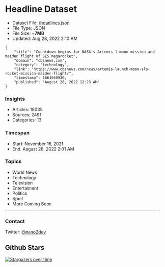 # Headline Dataset

- Dataset File: [/headlines.json](https://raw.githubusercontent.com/fwd/news/master/headlines.json) 
- File Type: JSON
- File Size: ~**7MB**
- Updated: Aug 28, 2022 2:10 AM

```
{
    "title": "Countdown begins for NASA's Artemis 1 moon mission and maiden flight of SLS megarocket",
    "domain": "cbsnews.com",
    "category": "technology",
    "link": "https://www.cbsnews.com/news/artemis-launch-moon-sls-rocket-mission-maiden-flight/",
    "timestamp": 1661660936,
    "published": "August 28, 2022 12:28 AM"
}
```

### Insights

- Articles: 18035
- Sources: 2491
- Categories: 13

### Timespan

- Start: November 16, 2021
- End: August 28, 2022 2:01 AM

### Topics

- World News
- Technology
- Television
- Entertaiment
- Politics
- Sport
- More Coming Soon

---

### Contact 

Twitter: [@nano2dev](https://twitter.com/nano2dev)

## Github Stars

[![Stargazers over time](https://starchart.cc/fwd/news.svg)](https://starchart.cc/fwd/news)
	